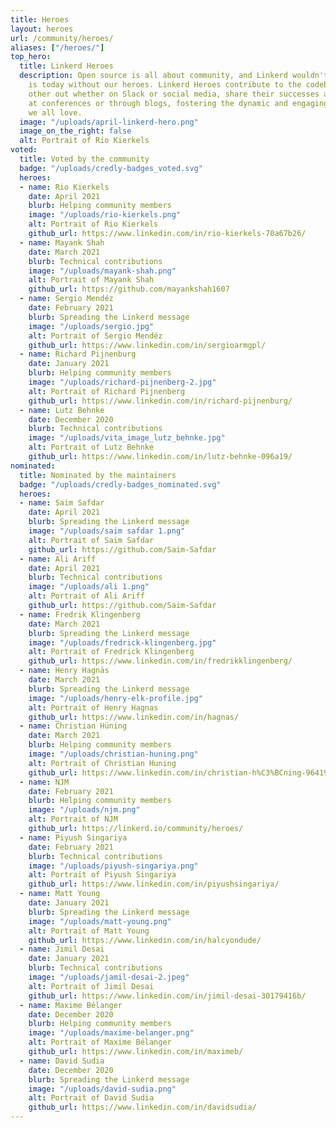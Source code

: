 ```yaml
---
title: Heroes
layout: heroes
url: /community/heroes/
aliases: ["/heroes/"]
top_hero:
  title: Linkerd Heroes
  description: Open source is all about community, and Linkerd wouldn't be what it
    is today without our heroes. Linkerd Heroes contribute to the codebase, help each
    other out whether on Slack or social media, share their successes and failures
    at conferences or through blogs, fostering the dynamic and engaging community
    we all love.
  image: "/uploads/april-linkerd-hero.png"
  image_on_the_right: false
  alt: Portrait of Rio Kierkels
voted:
  title: Voted by the community
  badge: "/uploads/credly-badges_voted.svg"
  heroes:
  - name: Rio Kierkels
    date: April 2021
    blurb: Helping community members
    image: "/uploads/rio-kierkels.png"
    alt: Portrait of Rio Kierkels
    github_url: https://www.linkedin.com/in/rio-kierkels-70a67b26/
  - name: Mayank Shah
    date: March 2021
    blurb: Technical contributions
    image: "/uploads/mayank-shah.png"
    alt: Portrait of Mayank Shah
    github_url: https://github.com/mayankshah1607
  - name: Sergio Mendéz
    date: February 2021
    blurb: Spreading the Linkerd message
    image: "/uploads/sergio.jpg"
    alt: Portrait of Sergio Mendéz
    github_url: https://www.linkedin.com/in/sergioarmgpl/
  - name: Richard Pijnenburg
    date: January 2021
    blurb: Helping community members
    image: "/uploads/richard-pijnenberg-2.jpg"
    alt: Portrait of Richard Pijnenberg
    github_url: https://www.linkedin.com/in/richard-pijnenburg/
  - name: Lutz Behnke
    date: December 2020
    blurb: Technical contributions
    image: "/uploads/vita_image_lutz_behnke.jpg"
    alt: Portrait of Lutz Behnke
    github_url: https://www.linkedin.com/in/lutz-behnke-096a19/
nominated:
  title: Nominated by the maintainers
  badge: "/uploads/credly-badges_nominated.svg"
  heroes:
  - name: Saim Safdar
    date: April 2021
    blurb: Spreading the Linkerd message  
    image: "/uploads/saim safdar 1.png"
    alt: Portrait of Saim Safdar
    github_url: https://github.com/Saim-Safdar
  - name: Ali Ariff
    date: April 2021
    blurb: Technical contributions  
    image: "/uploads/ali 1.png"
    alt: Portrait of Ali Ariff
    github_url: https://github.com/Saim-Safdar
  - name: Fredrik Klingenberg
    date: March 2021
    blurb: Spreading the Linkerd message  
    image: "/uploads/fredrick-klingenberg.jpg"
    alt: Portrait of Fredrick Klingenberg
    github_url: https://www.linkedin.com/in/fredrikklingenberg/
  - name: Henry Hagnäs
    date: March 2021
    blurb: Spreading the Linkerd message  
    image: "/uploads/henry-elk-profile.jpg"
    alt: Portrait of Henry Hagnas
    github_url: https://www.linkedin.com/in/hagnas/
  - name: Christian Hüning
    date: March 2021
    blurb: Helping community members
    image: "/uploads/christian-huning.png"
    alt: Portrait of Christian Huning
    github_url: https://www.linkedin.com/in/christian-h%C3%BCning-964191a3/
  - name: NJM
    date: February 2021
    blurb: Helping community members
    image: "/uploads/njm.png"
    alt: Portrait of NJM
    github_url: https://linkerd.io/community/heroes/
  - name: Piyush Singariya
    date: February 2021
    blurb: Technical contributions
    image: "/uploads/piyush-singariya.png"
    alt: Portrait of Piyush Singariya
    github_url: https://www.linkedin.com/in/piyushsingariya/
  - name: Matt Young
    date: January 2021
    blurb: Spreading the Linkerd message
    image: "/uploads/matt-young.png"
    alt: Portrait of Matt Young
    github_url: https://www.linkedin.com/in/halcyondude/
  - name: Jimil Desai
    date: January 2021
    blurb: Technical contributions
    image: "/uploads/jamil-desai-2.jpeg"
    alt: Portrait of Jimil Desai
    github_url: https://www.linkedin.com/in/jimil-desai-30179416b/
  - name: Maxime Bélanger
    date: December 2020
    blurb: Helping community members
    image: "/uploads/maxime-belanger.png"
    alt: Portrait of Maxime Bélanger
    github_url: https://www.linkedin.com/in/maximeb/
  - name: David Sudia
    date: December 2020
    blurb: Spreading the Linkerd message
    image: "/uploads/david-sudia.png"
    alt: Portrait of David Sudia
    github_url: https://www.linkedin.com/in/davidsudia/
---
```

